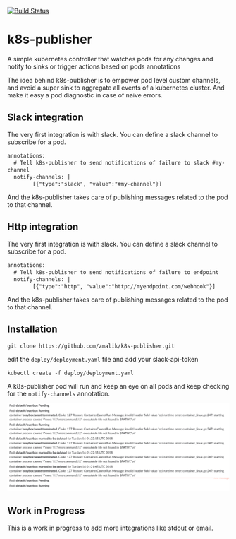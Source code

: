 [![Build Status](https://travis-ci.org/zmalik/k8s-publisher.svg?branch=master)](https://travis-ci.org/zmalik/k8s-publisher)

# k8s-publisher

A simple kubernetes controller that watches pods for any changes and notify to sinks or trigger actions based on pods annotations

The idea behind k8s-publisher is to empower pod level custom channels, and avoid a super sink to aggregate all events of a kubernetes cluster. And make it easy a pod diagnostic in case of naive errors.



## Slack integration

The very first integration is with slack. You can define a slack channel to subscribe for a pod.

```
annotations:
  # Tell k8s-publisher to send notifications of failure to slack #my-channel
  notify-channels: |
        [{"type":"slack", "value":"#my-channel"}]
```

And the k8s-publisher takes care of publishing messages related to the pod to that channel.


## Http integration

The very first integration is with slack. You can define a slack channel to subscribe for a pod.

```
annotations:
  # Tell k8s-publisher to send notifications of failure to endpoint
  notify-channels: |
        [{"type":"http", "value":"http://myendpoint.com/webhook"}]
```

And the k8s-publisher takes care of publishing messages related to the pod to that channel.


## Installation

```
git clone https://github.com/zmalik/k8s-publisher.git
```

edit the `deploy/deployment.yaml` file and add your slack-api-token

```
kubectl create -f deploy/deployment.yaml
```

A k8s-publisher pod will run and keep an eye on all pods and keep checking for the `notify-channels` annotation.



![demo.png](demo.png)



## Work in Progress

This is a work in progress to add more integrations like stdout or email.